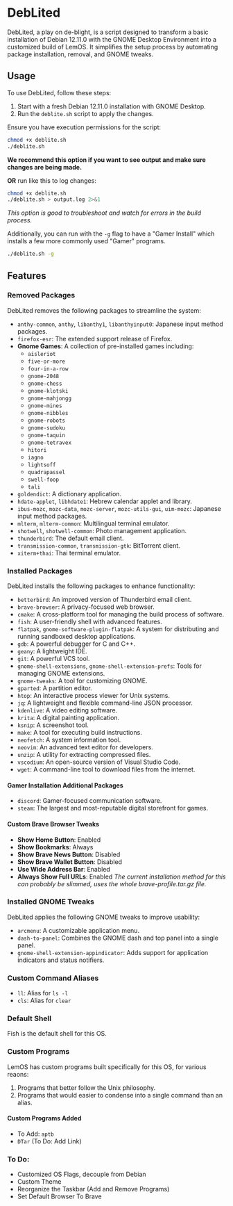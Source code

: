 # DebLited
DebLited, a play on de-blight, is a script designed to transform a basic installation of Debian 12.11.0 with the GNOME Desktop Environment into a customized build of LemOS. It simplifies the setup process by automating package installation, removal, and GNOME tweaks.

## Usage
To use DebLited, follow these steps:
1. Start with a fresh Debian 12.11.0 installation with GNOME Desktop.
2. Run the `deblite.sh` script to apply the changes.

Ensure you have execution permissions for the script:

```bash
chmod +x deblite.sh
./deblite.sh
```
**We recommend this option if you want to see output and make sure changes are being made.**

**OR** run like this to log changes:

```bash
chmod +x deblite.sh
./deblite.sh > output.log 2>&1
```
*This option is good to troubleshoot and watch for errors in the build process.*

Additionally, you can run with the `-g` flag to have a "Gamer Install" which installs a few more commonly used "Gamer" programs.
```bash
./deblite.sh -g
```

## Features

### Removed Packages
DebLited removes the following packages to streamline the system:

- `anthy-common`, `anthy`, `libanthy1`, `libanthyinput0`: Japanese input method packages.
- `firefox-esr`: The extended support release of Firefox.
- **Gnome Games**: A collection of pre-installed games including:
  - `aisleriot`
  - `five-or-more`
  - `four-in-a-row`
  - `gnome-2048`
  - `gnome-chess`
  - `gnome-klotski`
  - `gnome-mahjongg`
  - `gnome-mines`
  - `gnome-nibbles`
  - `gnome-robots`
  - `gnome-sudoku`
  - `gnome-taquin`
  - `gnome-tetravex`
  - `hitori`
  - `iagno`
  - `lightsoff`
  - `quadrapassel`
  - `swell-foop`
  - `tali`
- `goldendict`: A dictionary application.
- `hdate-applet`, `libhdate1`: Hebrew calendar applet and library.
- `ibus-mozc`, `mozc-data`, `mozc-server`, `mozc-utils-gui`, `uim-mozc`: Japanese input method packages.
- `mlterm`, `mlterm-common`: Multilingual terminal emulator.
- `shotwell`, `shotwell-common`: Photo management application.
- `thunderbird`: The default email client.
- `transmission-common`, `transmission-gtk`: BitTorrent client.
- `xiterm+thai`: Thai terminal emulator.

### Installed Packages
DebLited installs the following packages to enhance functionality:
- `betterbird`: An improved version of Thunderbird email client.
- `brave-browser`: A privacy-focused web browser.
- `cmake`: A cross-platform tool for managing the build process of software.
- `fish`: A user-friendly shell with advanced features.
- `flatpak`, `gnome-software-plugin-flatpak`: A system for distributing and running sandboxed desktop applications.
- `gdb`: A powerful debugger for C and C++.
- `geany`: A lightweight IDE.
- `git`: A powerful VCS tool.
- `gnome-shell-extensions`, `gnome-shell-extension-prefs`: Tools for managing GNOME extensions.
- `gnome-tweaks`: A tool for customizing GNOME.
- `gparted`: A partition editor.
- `htop`: An interactive process viewer for Unix systems.
- `jq`: A lightweight and flexible command-line JSON processor.
- `kdenlive`: A video editing software.
- `krita`: A digital painting application.
- `ksnip`: A screenshot tool.
- `make`: A tool for executing build instructions.
- `neofetch`: A system information tool.
- `neovim`: An advanced text editor for developers.
- `unzip`: A utility for extracting compressed files.
- `vscodium`: An open-source version of Visual Studio Code.
- `wget`: A command-line tool to download files from the internet.

#### Gamer Installation Additional Packages
- `discord`: Gamer-focused communication software.
- `steam`: The largest and most-reputable digital storefront for games.

#### Custom Brave Browser Tweaks
- **Show Home Button**: Enabled
- **Show Bookmarks**: Always
- **Show Brave News Button**: Disabled
- **Show Brave Wallet Button**: Disabled
- **Use Wide Address Bar**: Enabled
- **Always Show Full URLs**: Enabled
*The current installation method for this can probably be slimmed, uses the whole brave-profile.tar.gz file.*

### Installed GNOME Tweaks
DebLited applies the following GNOME tweaks to improve usability:
- `arcmenu`: A customizable application menu.
- `dash-to-panel`: Combines the GNOME dash and top panel into a single panel.
- `gnome-shell-extension-appindicator`: Adds support for application indicators and status notifiers.

### Custom Command Aliases
- `ll`: Alias for `ls -l`
- `cls`: Alias for `clear`

### Default Shell
Fish is the default shell for this OS.

### Custom Programs
LemOS has custom programs built specifically for this OS, for various reaons:
1. Programs that better follow the Unix philosophy.
2. Programs that would easier to condense into a single command than an alias.

#### Custom Programs Added
- To Add: `aptb`
- `DTar` (To Do: Add Link)

### To Do:
- Customized OS Flags, decouple from Debian
- Custom Theme
- Reorganize the Taskbar (Add and Remove Programs)
- Set Default Browser To Brave